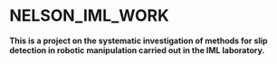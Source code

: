 # NELSON_IML_WORK

**This is a project on the systematic investigation of methods for slip detection in robotic manipulation carried out in the IML laboratory.**
